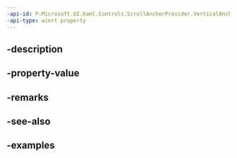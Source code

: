 ```yaml
---
-api-id: P:Microsoft.UI.Xaml.Controls.ScrollAnchorProvider.VerticalAnchorRatio
-api-type: winrt property
---
```


## -description

## -property-value

## -remarks

## -see-also

## -examples

